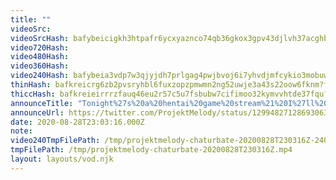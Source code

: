 ```yaml
---
title: ""
videoSrc: 
videoSrcHash: bafybeicigkh3htpafr6ycxyaznco74qb36gkox3gpv43djlvh37acghbhq?filename=projektmelody-chaturbate-2020-08-28.mp4
video720Hash: 
video480Hash: 
video360Hash: 
video240Hash: bafybeia3vdp7w3qjyjdh7prlgag4pwjbvoj6i7yhvdjmfcykio3mobuwuq?filename=projektmelody-chaturbate-20200828T230316Z-240p.mp4
thinHash: bafkreicrg6zb2pvsryhbl6fuxzopzpmwmn2ng52uwje3a43s22oow6fknm?filename=20200828T230316Z_thin.jpg
thiccHash: bafkreieirrrzfauq46eu2r57c5u7fsbubw7cifimoo32kymvvhtde37fqu?filename=20200828T230316Z_thicc.jpg
announceTitle: "Tonight%27s%20a%20hentai%20game%20stream%21%20I%27ll%20be%20demoing%20several%20rad%20games.%20I%20hope%20you%20guys%20have%20fun%21%20And%20if%20you%20like%20any%20you%20see%2C%20or%20wanna%20browse%20h-games%20on%20your%20own%2C%20check%20out%20DLSite%21"
announceUrl: https://twitter.com/ProjektMelody/status/1299482712869306368
date: 2020-08-28T23:03:16.000Z
note: 
video240TmpFilePath: /tmp/projektmelody-chaturbate-20200828T230316Z-240p.mp4
tmpFilePath: /tmp/projektmelody-chaturbate-20200828T230316Z.mp4
layout: layouts/vod.njk
---
```

